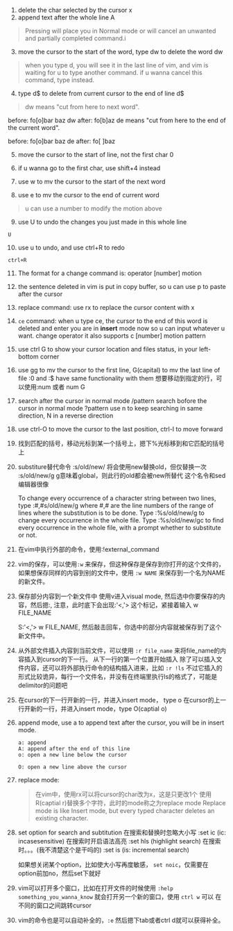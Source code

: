 1. delete the char selected by the cursor
x
2. append text after the whole line
A

> Pressing <ESC> will place you in Normal mode or will cancel an unwanted and partially completed command.i

3. move the cursor to the start of the word, type dw to delete the word
dw
> when you type d, you will see it in the last line of vim, and vim is waiting for u to type another command.
  if u wanna cancel this command, type <ESC> instead.

4. type d$ to delete from current cursor to the end of line
d$
> dw means "cut from here to next word".

 before: fo[o]bar baz
        dw
 after:  fo[b]az
 de means "cut from here to the end of the current word".

 before: fo[o]bar baz
        de
 after:  fo[ ]baz


5. move the cursor to the start of line, not the first char
0

6. if u wanna go to the first char, use shift+4 instead

7. use w to mv the cursor to the start of the next word
8. use e to mv the cursor to the end of current word
> u can use a number to modify the motion above


9. use U to undo the changes you just made in this whole line
```
U
```
10. use u to undo, and use ctrl+R to redo
```
ctrl+R
```
11. The format for a change command is: operator   [number]   motion

12. the sentence deleted in vim is put in copy buffer, so u can use p to paste after the cursor

13. replace command: use rx to replace the cursor content with x

14. ```ce``` command: when u type ce, the cursor to the end of this word is deleted and enter you are in  **insert** mode now
    so u can input whatever u want.
    change operator
	it also supports c [number] motion pattern

15. use ctrl G to show your cursor location and files status, in your left-bottom corner

16. use gg to mv the cursor to the first line, G(capital) to mv the last line of file
    :0 and :$ have same functionality with them
	想要移动到指定的行，可以使用:num 或者 num G
17. search after the cursor in normal mode /pattern 
    search bofore the cursor in normal mode ?pattern
    use n to keep searching in same direction, N in a reverse direction

18. use ctrl-O to move the cursor to the last position, ctrl-I to move forward
   
19. 找到匹配的括号，移动光标到某一个括号上，摁下%光标移到和它匹配的括号上

20. substiture替代命令
    :s/old/new/  将会使用new替换old，但仅替换一次
    :s/old/new/g g意味着global，则此行的old都会被new所替代
    这个名令和sed编辑器很像

    To change every occurrence of a character string between two lines,
    type   :#,#s/old/new/g    where #,# are the line numbers of the range
                              of lines where the substitution is to be done.
    Type   :%s/old/new/g      to change every occurrence in the whole file.
    Type   :%s/old/new/gc     to find every occurrence in the whole file,
                              with a prompt whether to substitute or not.

21. 在vim中执行外部的命令，使用:!external_command

22. vim的保存，可以使用```:w``` 来保存，但这种保存是保存到你打开的这个文件的，如果想保存同样的内容到别的文件中，使用 ```:w NAME``` 
    来保存到一个名为NAME的新文件。

23. 保存部分内容到一个新文件中
    使用v进入visual mode, 然后选中你要保存的内容，然后摁:, 注意，此时底下会出现:'<,'> 这个标记，紧接着输入 w FILE_NAME

    S:'<,'> w FILE_NAME, 然后敲击回车，你选中的部分内容就被保存到了这个新文件中。

24. 从外部文件插入内容到当前文件，可以使用 ```:r file_name``` 来将file_name的内容插入到cursor的下一行。
	从下一行的第一个位置开始插入
	除了可以插入文件内容，还可以将外部执行命令的结构插入进来，比如
	```:r !ls``` 不过它插入的形式比较诡异，每行一个文件名，并没有在终端里执行ls的格式了，可能是delimitor的问题吧

25. 在cursor的下一行开新的一行，并进入insert mode， type o
    在cursor的上一行开新的一行，并进入insert mode，type O(captial o)



26. append mode, use a to append text after the cursor, you will be in insert mode.
	```
	a: append
	A: append after the end of this line
	o: open a new line below the cursor
	
	O: open a new line above the cursor
    ```
27. replace mode: 
	> 在vim中，使用rx可以将cursor的char改为x，这是只更改1个
	使用R(captial r)替换多个字符，此时的mode称之为replace mode
	Replace mode is like Insert mode, but every typed character deletes an existing character.

28. set option for search and subtitution
	在搜索和替换时忽略大小写 :set ic  (ic: incasesensitive)
    在搜索时开启语法高亮  :set hls (highlight search)
	在搜索时。。。(我不清楚这个是干吗的)    :set is (is: incremental search)
	
	如果想关闭某个option，比如使大小写再度敏感， ```set noic```，仅需要在option前加no，然后set下就好 
	
29. vim可以打开多个窗口，比如在打开文件的时候使用 ```:help something_you_wanna_know``` 就会打开另一个新的窗口，使用 ```ctrl w``` 可以    在不同的窗口之间跳转cursor

30. vim的命令也是可以自动补全的，```:e``` 然后摁下tab或者ctrl d就可以获得补全。

